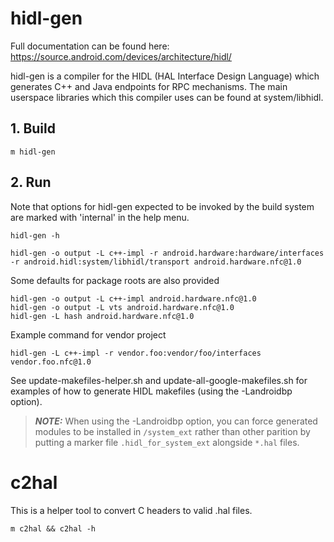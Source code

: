 # hidl-gen

Full documentation can be found here:
<https://source.android.com/devices/architecture/hidl/>

hidl-gen is a compiler for the HIDL (HAL Interface Design Language) which generates
C++ and Java endpoints for RPC mechanisms. The main userspace libraries which this
compiler uses can be found at system/libhidl.

## 1. Build

```
m hidl-gen
```

## 2. Run

Note that options for hidl-gen expected to be invoked by the build system
are marked with 'internal' in the help menu.

```
hidl-gen -h

hidl-gen -o output -L c++-impl -r android.hardware:hardware/interfaces -r android.hidl:system/libhidl/transport android.hardware.nfc@1.0
```

Some defaults for package roots are also provided

```
hidl-gen -o output -L c++-impl android.hardware.nfc@1.0
hidl-gen -o output -L vts android.hardware.nfc@1.0
hidl-gen -L hash android.hardware.nfc@1.0
```

Example command for vendor project

```
hidl-gen -L c++-impl -r vendor.foo:vendor/foo/interfaces vendor.foo.nfc@1.0
```

See update-makefiles-helper.sh and update-all-google-makefiles.sh for examples
of how to generate HIDL makefiles (using the -Landroidbp option).

> **_NOTE:_**  When using the -Landroidbp option, you can force generated
> modules to be installed in `/system_ext` rather than other parition by putting a
> marker file `.hidl_for_system_ext` alongside `*.hal` files.


# c2hal

This is a helper tool to convert C headers to valid .hal files.

```
m c2hal && c2hal -h
```

